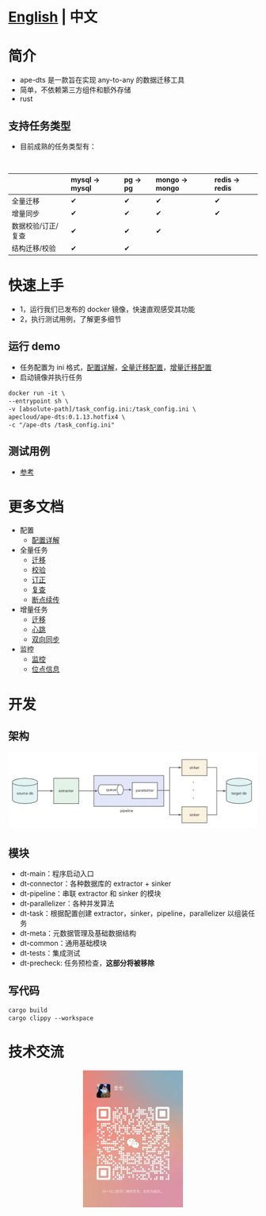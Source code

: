 # [English](README.md) | 中文

# 简介
- ape-dts 是一款旨在实现 any-to-any 的数据迁移工具
- 简单，不依赖第三方组件和额外存储
- rust


## 支持任务类型
- 目前成熟的任务类型有：

<br/>

|  | mysql -> mysql | pg -> pg | mongo -> mongo | redis -> redis |
| :-------- | :-------- | :-------- | :-------- | :-------- |
| 全量迁移 | &#10004; | &#10004; | &#10004; | &#10004; |
| 增量同步 | &#10004; | &#10004; | &#10004; | &#10004; |
| 数据校验/订正/复查 | &#10004; | &#10004; | &#10004; | |
| 结构迁移/校验 | &#10004; | &#10004; |  |  |


# 快速上手
- 1，运行我们已发布的 docker 镜像，快速直观感受其功能
- 2，执行测试用例，了解更多细节


## 运行 demo
- 任务配置为 ini 格式，[配置详解](./docs/chinese/config.md)，[全量迁移配置](./docs/chinese/snapshot/migration.md)，[增量迁移配置](./docs/chinese/cdc/migration.md)
- 启动镜像并执行任务

```
docker run -it \
--entrypoint sh \
-v [absolute-path]/task_config.ini:/task_config.ini \
apecloud/ape-dts:0.1.13.hotfix4 \
-c "/ape-dts /task_config.ini"
```

## 测试用例
- [参考](./dt-tests/README_ZH.md)

# 更多文档
- 配置
    - [配置详解](./docs/chinese/config.md)
- 全量任务
    - [迁移](./docs/chinese/snapshot/migration.md)
    - [校验](./docs/chinese/snapshot/check.md)
    - [订正](./docs/chinese/snapshot/revise.md)
    - [复查](./docs/chinese/snapshot/review.md)
    - [断点续传](./docs/chinese/snapshot/resume.md)
- 增量任务
    - [迁移](./docs/chinese/cdc/migration.md)
    - [心跳](./docs/chinese/cdc/heartbeat.md)
    - [双向同步](./docs/chinese/cdc/two_way.md)
- 监控
    - [监控](./docs/chinese/monitor.md)
    - [位点信息](./docs/chinese/position.md)

# 开发
## 架构
![架构](docs/pics/structure.png)

## 模块
- dt-main：程序启动入口
- dt-connector：各种数据库的 extractor + sinker
- dt-pipeline：串联 extractor 和 sinker 的模块
- dt-parallelizer：各种并发算法
- dt-task：根据配置创建 extractor，sinker，pipeline，parallelizer 以组装任务
- dt-meta：元数据管理及基础数据结构
- dt-common：通用基础模块
- dt-tests：集成测试
- dt-precheck: 任务预检查，**这部分将被移除**

## 写代码
```
cargo build
cargo clippy --workspace
```

# 技术交流
<div align=center>
<img src="docs/pics/WechatIMG.jpg" width="40%" />
</div>